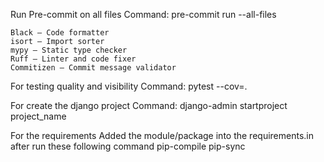 Run Pre-commit on all files
Command:
    pre-commit run --all-files

    Black — Code formatter
    isort — Import sorter
    mypy — Static type checker
    Ruff — Linter and code fixer
    Commitizen — Commit message validator

For testing quality and visibility
Command:
    pytest --cov=.

For create the django project
Command:
    django-admin startproject project_name

For the requirements
Added the module/package into the requirements.in
after run these following command
    pip-compile
    pip-sync


